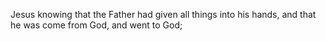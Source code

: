 Jesus knowing that the Father had given all things into his hands, and that he was come from God, and went to God;
